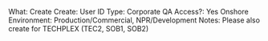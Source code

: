What: Create
Create: User ID
Type: Corporate
QA Access?: Yes
Onshore
Environment: Production/Commercial, NPR/Development
Notes: Please also create for TECHPLEX (TEC2, SOB1, SOB2)